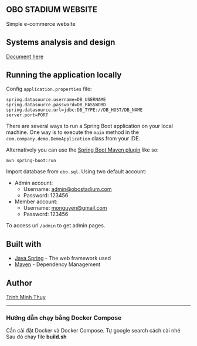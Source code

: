 ## OBO STADIUM WEBSITE
Simple e-commerce website

## Systems analysis and design
[Document here](https://docs.google.com/document/d/1-6Ru2IOioTl3lg0s0TrXmLUL3CNCRertbH4wIG_1z78/edit?usp=sharing)

## Running the application locally

Config ```application.properties``` file:
```
spring.datasource.username=DB_USERNAME
spring.datasource.password=DB_PASSWORD
spring.datasource.url=jdbc:DB_TYPE://DB_HOST/DB_NAME
server.port=PORT
```

There are several ways to run a Spring Boot application on your local machine. One way is to execute the `main` method in the `com.company.demo.DemoApplication` class from your IDE.

Alternatively you can use the [Spring Boot Maven plugin](https://docs.spring.io/spring-boot/docs/current/reference/html/build-tool-plugins-maven-plugin.html) like so:

```shell
mvn spring-boot:run
```

Import database from ```obo.sql```. Using two default account:

- Admin account:
    - Username: admin@obostadium.com
    - Password: 123456
- Member account:
    - Username: monguyen@gmail.com
    - Password: 123456
    

To access url ```/admin``` to get admin pages.  
   


## Built with
- [Java Spring](https://spring.io/) - The web framework used
- [Maven](https://mvnrepository.com/) - Dependency Management

## Author
[Trinh Minh Thuy](https://github.com/minhthuy30197)


------------

### Hướng dẫn chạy bằng Docker Compose
Cần cài đặt Docker và Docker Compose. Tự google search cách cài nhé
Sau đó chạy file **build.sh**